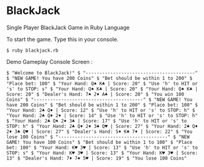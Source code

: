 # BlackJack
Single Player BlackJack Game in Ruby Language

To start the game. Type this in your console.

`$ ruby blackjack.rb`


Demo Gameplay Console Screen :

`
  $ "Welcome to BlackJack!"
  $ "----------------------------------------"
  $ "NEW GAME! You have 200 Coins"
  $ "Bet should be within 1 to 200"
  $ "Place bet: 100"
  $ "Your Hand: Q♠ K♣ | Score: 20"
  $ "Use 'h' to HIT or 's' to STOP: s"
  $ "Your Hand: Q♠ K♣ | Score: 20"
  $ "Your Hand: Q♠ K♣ | Score: 20"
  $ "Dealer's Hand: 7♠ 2♦ A♣ | Score: 20"
  $ "You win 100 Coins"
  $ "----------------------------------------"
  $ "NEW GAME! You have 200 Coins"
  $ "Bet should be within 1 to 200"
  $ "Place bet: 100"
  $ "Your Hand: 2♣ Q♦ | Score: 12"
  $ "Use 'h' to HIT or 's' to STOP: h"
  $ "Your Hand: 2♣ Q♦ 2♦ | Score: 14"
  $ "Use 'h' to HIT or 's' to STOP: h"
  $ "Your Hand: 2♣ Q♦ 2♦ 3♣ | Score: 17"
  $ "Use 'h' to HIT or 's' to STOP: h"
  $ "Your Hand: 2♣ Q♦ 2♦ 3♣ Q♥ | Score: 27"
  $ "Your Hand: 2♣ Q♦ 2♦ 3♣ Q♥ | Score: 27"
  $ "Dealer's Hand: 5♦ K♣ 7♦ | Score: 22"
  $ "You lose 100 Coins"
  $ "----------------------------------------"
  $ "NEW GAME! You have 100 Coins"
  $ "Bet should be within 1 to 100"
  $ "Place bet: 100"
  $ "Your Hand: K♥ 3♥ | Score: 13"
  $ "Use 'h' to HIT or 's' to STOP: s"
  $ "Your Hand: K♥ 3♥ | Score: 13"
  $ "Your Hand: K♥ 3♥ | Score: 13"
  $ "Dealer's Hand: 7♦ 7♠ 5♥ | Score: 19"
  $ "You lose 100 Coins"
`